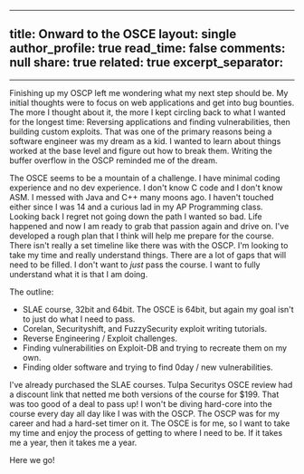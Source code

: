 
---
title: Onward to the OSCE
layout: single
author_profile: true
read_time: false
comments: null
share: true
related: true
excerpt_separator: <!--more-->
---
_______________________________________________________________________________________________________________________________________

Finishing up my OSCP left me wondering what my next step should be. My initial thoughts were to focus on web applications and get into bug bounties. The more I thought about it, the more I kept circling back to what I wanted for the longest time: Reversing applications and finding vulnerabilities, then building custom exploits. That was one of the primary reasons being a software engineer was my dream as a kid. I wanted to learn about things worked at the base level and figure out how to break them. Writing the buffer overflow in the OSCP reminded me of the dream. 
<!--more-->
The OSCE seems to be a mountain of a challenge. I have minimal coding experience and no dev experience. I don't know C code and I don't know ASM. I messed with Java and C++ many moons ago. I haven't touched either since I was 14 and a curious lad in my AP Programming class. Looking back I regret not going down the path I wanted so bad. Life happened and now I am ready to grab that passion again and drive on. I've developed a rough plan that I think will help me prepare for the course. There isn't really a set timeline like there was with the OSCP. I'm looking to take my time and really understand things. There are a lot of gaps that will need to be filled. I don't want to *just* pass the course. I want to fully understand what it is that I am doing. 

The outline:

- SLAE course, 32bit and 64bit. The OSCE is 64bit, but again my goal isn't to just do what I need to pass. 
- Corelan, Securityshift, and FuzzySecurity exploit writing tutorials.
- Reverse Engineering / Exploit challenges.
- Finding vulnerabilities on Exploit-DB and trying to recreate them on my own.
- Finding older software and trying to find 0day / new vulnerabilities. 

I've already purchased the SLAE courses. Tulpa Securitys OSCE review had a discount link that netted me both versions of the course for $199. That was too good of a deal to pass up! I won't be diving hard-core into the course every day all day like I was with the OSCP. The OSCP was for my career and had a hard-set timer on it. The OSCE is for me, so I want to take my time and enjoy the process of getting to where I need to be. If it takes me a year, then it takes me a year. 

Here we go!
